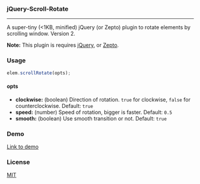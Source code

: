### jQuery-Scroll-Rotate

--- 

A super-tiny (<1KB, minified) jQuery (or Zepto) plugin to rotate elements by scrolling window. Version 2.

**Note:** This plugin is requires [jQuery](http://jquery.com), or [Zepto](http://zeptojs.com).

### Usage

```javascript
elem.scrollRotate(opts);
```

#### opts
- **clockwise:** (boolean) Direction of rotation. `true` for clockwise, `false` for counterclockwise. Default: `true`
- **speed:** (number) Speed of rotation, bigger is faster. Default: `0.5`
- **smooth:** (boolean) Use smooth transition or not. Default: `true`

### Demo

[Link to demo](#)

### License

[MIT](http://opensource.org/licenses/MIT)